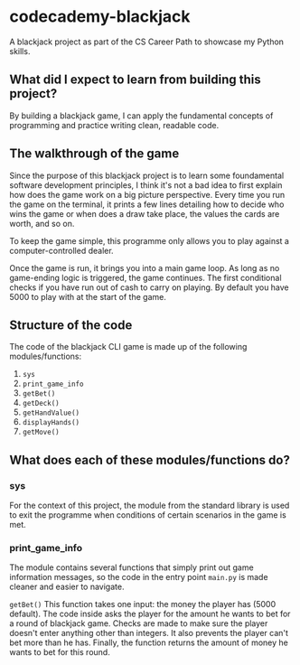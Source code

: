 # codecademy-blackjack
A blackjack project as part of the CS Career Path to showcase my Python skills.

## What did I expect to learn from building this project?
By building a blackjack game, I can apply the fundamental concepts of 
programming and practice writing clean, readable code.

## The walkthrough of the game
Since the purpose of this blackjack project is to learn some foundamental 
software development principles, I think it's not a bad idea to first explain 
how does the game work on a big picture perspective. Every time you run the game 
on the terminal, it prints a few lines detailing how to decide who wins the game 
or when does a draw take place, the values the cards are worth, and so on.

To keep the game simple, this programme only allows you to play against a computer-controlled dealer.

Once the game is run, it brings you into a main game loop. As long as no 
game-ending logic is triggered, the game continues. The first conditional checks 
if you have run out of cash to carry on playing. By default you have 5000 to 
play with at the start of the game. 

## Structure of the code
The code of the blackjack CLI game is made up of the following 
modules/functions:
1. `sys`
2. `print_game_info`
3. `getBet()`
4. `getDeck()`
5. `getHandValue()`
6. `displayHands()`
7. `getMove()`

## What does each of these modules/functions do?

### sys
For the context of this project, the module from the standard library is used to
exit the programme when conditions of certain scenarios in the game is met.

### print_game_info
The module contains several functions that simply print out game information
messages, so the code in the entry point `main.py` is made cleaner and easier
to navigate.

`getBet()`
This function takes one input: the money the player has (5000 default). The code
inside asks the player for the amount he wants to bet for a round of blackjack
game. Checks are made to make sure the player doesn't enter anything other than
integers. It also prevents the player can't bet more than he has. Finally, the
function returns the amount of money he wants to bet for this round.